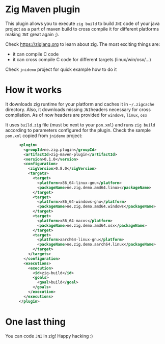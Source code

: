 

Zig Maven plugin
=====

This plugin allows you to execute `zig build` to build  `JNI` code of your java
project as a part of maven build to cross compile it for different platforms
making `JNI` great again ;).

Check https://ziglang.org to learn about zig. The most exciting things are:
* it can compile C code
* it can cross compile C code for different targets (linux/win/osx/...)


Check `jnidemo` project for quick example how to do it

How it works
===== 

It downloads zig runtime for your platform and caches it in `~/.zigcache` directory.
Also, it downloads missing `JNI`headers necessary for cross compilation. As of now
headers are provided for `windows`, `linux`, `osx`

It uses `build.zig` file (must be next to your `pom.xml`) and runs `zig build` according to
parameters configured for the plugin. Check the sample `pom.xml` copied from `jnidemo` project:
 
```xml
      <plugin>
        <groupId>ne.zig.plugin</groupId>
        <artifactId>zig-maven-plugin</artifactId>
        <version>0.1.0</version>
        <configuration>
          <zigVersion>0.8.0</zigVersion>
          <targets>
            <target>
              <platform>x86_64-linux-gnu</platform>
              <packageName>ne.zig.demo.amd64.linux</packageName>
            </target>
            <target>
              <platform>x86_64-windows-gnu</platform>
              <packageName>ne.zig.demo.amd64.windows</packageName>
            </target>
            <target>
              <platform>x86_64-macos</platform>
              <packageName>ne.zig.demo.amd64.osx</packageName>
            </target>
            <target>
              <platform>aarch64-linux-gnu</platform>
              <packageName>ne.zig.demo.aarch64.linux</packageName>
            </target>
          </targets>
        </configuration>
        <executions>
          <execution>
            <id>zig-build</id>
            <goals>
              <goal>build</goal>
            </goals>
          </execution>
        </executions>
      </plugin>

```

One last thing
====

You can code `JNI` in zig! Happy hacking :)

